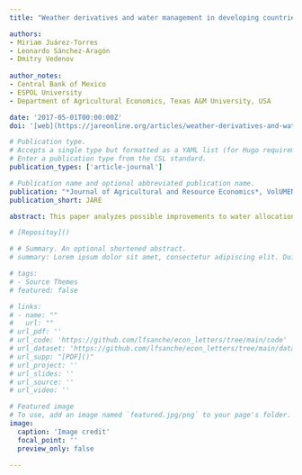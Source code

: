 ```yaml
---
title: "Weather derivatives and water management in developing countries: An application for an irrigation district in Central Mexico"

authors:
- Miriam Juárez-Torres
- Leonardo Sánchez-Aragón
- Dmitry Vedenov
  
author_notes:
- Central Bank of Mexico
- ESPOL University
- Department of Agricultural Economics, Texas A&M University, USA

date: '2017-05-01T00:00:00Z'
doi: '[web](https://jareonline.org/articles/weather-derivatives-and-water-management-in-developing-countries-an-application-for-an-irrigation-district-in-central-mexico/)'

# Publication type.
# Accepts a single type but formatted as a YAML list (for Hugo requirements).
# Enter a publication type from the CSL standard.
publication_types: ['article-journal']

# Publication name and optional abbreviated publication name.
publication: "*Journal of Agricultural and Resource Economics*, VolUMEN 42, Issue 2"
publication_short: JARE

abstract: This paper analyzes possible improvements to water allocation from introducing weather derivatives as an insurance instrument in irrigation districts with no water markets and two cropping seasons. Dry-season production depends completely on irrigation, while wet-season production depends on irrigation as a supplement to naturally occurring precipitation. Using an analytical model of water allocation and historical data from an irrigation district in Central Mexico, simulations show that weather derivatives could encourage interseasonal reallocation of water from wet to dry season, generating new Pareto-optimal water allocations that improve overall welfare among producers. 

# [Repositoy]()

# # Summary. An optional shortened abstract.
# summary: Lorem ipsum dolor sit amet, consectetur adipiscing elit. Duis posuere tellus ac convallis placerat. Proin tincidunt magna sed ex sollicitudin condimentum.

# tags:
# - Source Themes
# featured: false

# links:
# - name: ""
#   url: ""
# url_pdf: '' 
# url_code: 'https://github.com/lfsanche/econ_letters/tree/main/code'
# url_dataset: 'https://github.com/lfsanche/econ_letters/tree/main/data'
# url_supp: "[PDF]()"
# url_project: ''
# url_slides: ''
# url_source: ''
# url_video: ''

# Featured image
# To use, add an image named `featured.jpg/png` to your page's folder. 
image:
  caption: 'Image credit'
  focal_point: ''
  preview_only: false

---
```


